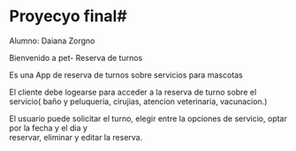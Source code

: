 # Proyecyo final#

Alumno: Daiana Zorgno

Bienvenido a pet- Reserva de turnos

Es una App de reserva de turnos sobre servicios para mascotas

El cliente debe logearse para acceder a la reserva de turno sobre el servicio( baño y peluqueria, cirujias, atencion veterinaria, vacunacion.)

El usuario puede solicitar el turno, elegir entre la opciones de servicio, optar por la fecha y el dia y  
reservar, eliminar y editar la reserva.


